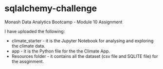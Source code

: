 # sqlalchemy-challenge
Monash Data Analytics Bootcamp - Module 10 Assignment 

I have uploaded the following:
  - climate_starter - it is the Jupyter Notebook for analysing and exploring the climate data.
  - app - it is the Python file for the the Climate App.
  - Resources folder - it contains all the dataset (csv file and SQLITE file) for the assginment.
